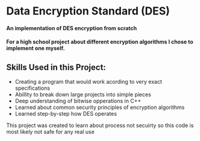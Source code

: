 # Data Encryption Standard (DES)

#### An implementation of DES encryption from scratch
#### For a high school project about different encryption algorithms I chose to implement one myself.

## Skills Used in this Project:
* Creating a program that would work acording to very exact specifications
* Abillity to break down large projects into simple pieces
* Deep understanding of bitwise opperations in C++
* Learned about common security principles of encryption algorithms
* Learned step-by-step how DES operates

This project was created to learn about process not secuirty so this code is most likely not safe for any real use
